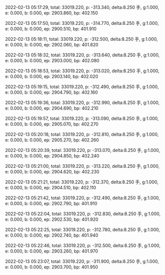 2022-02-13 05:17:29, total: 33019.220, p: -313.340, delta:8.250 手, g:1.000, e: 0.000, b: 0.000, ep: 2903.860, bp: 402.150

2022-02-13 05:17:50, total: 33019.220, p: -314.770, delta:8.250 手, g:1.000, e: 0.000, b: 0.000, ep: 2900.510, bp: 401.910

2022-02-13 05:18:11, total: 33019.220, p: -312.500, delta:8.250 手, g:1.000, e: 0.000, b: 0.000, ep: 2902.060, bp: 401.820

2022-02-13 05:18:32, total: 33019.220, p: -313.640, delta:8.250 手, g:1.000, e: 0.000, b: 0.000, ep: 2903.000, bp: 402.080

2022-02-13 05:18:53, total: 33019.220, p: -313.020, delta:8.250 手, g:1.000, e: 0.000, b: 0.000, ep: 2903.140, bp: 402.020

2022-02-13 05:19:15, total: 33019.220, p: -312.490, delta:8.250 手, g:1.000, e: 0.000, b: 0.000, ep: 2904.790, bp: 402.160

2022-02-13 05:19:36, total: 33019.220, p: -312.990, delta:8.250 手, g:1.000, e: 0.000, b: 0.000, ep: 2904.690, bp: 402.210

2022-02-13 05:19:57, total: 33019.220, p: -313.090, delta:8.250 手, g:1.000, e: 0.000, b: 0.000, ep: 2905.070, bp: 402.270

2022-02-13 05:20:18, total: 33019.220, p: -312.810, delta:8.250 手, g:1.000, e: 0.000, b: 0.000, ep: 2905.270, bp: 402.260

2022-02-13 05:20:39, total: 33019.220, p: -313.070, delta:8.250 手, g:1.000, e: 0.000, b: 0.000, ep: 2904.850, bp: 402.240

2022-02-13 05:21:00, total: 33019.220, p: -313.220, delta:8.250 手, g:1.000, e: 0.000, b: 0.000, ep: 2904.620, bp: 402.230

2022-02-13 05:21:21, total: 33019.220, p: -312.370, delta:8.250 手, g:1.000, e: 0.000, b: 0.000, ep: 2904.510, bp: 402.110

2022-02-13 05:21:42, total: 33019.220, p: -312.490, delta:8.250 手, g:1.000, e: 0.000, b: 0.000, ep: 2902.790, bp: 401.910

2022-02-13 05:22:04, total: 33019.220, p: -312.830, delta:8.250 手, g:1.000, e: 0.000, b: 0.000, ep: 2902.530, bp: 401.920

2022-02-13 05:22:25, total: 33019.220, p: -312.780, delta:8.250 手, g:1.000, e: 0.000, b: 0.000, ep: 2902.740, bp: 401.940

2022-02-13 05:22:46, total: 33019.220, p: -312.500, delta:8.250 手, g:1.000, e: 0.000, b: 0.000, ep: 2903.260, bp: 401.970

2022-02-13 05:23:07, total: 33019.220, p: -311.900, delta:8.250 手, g:1.000, e: 0.000, b: 0.000, ep: 2903.700, bp: 401.950